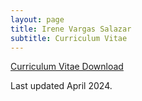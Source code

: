 ```yaml
---
layout: page
title: Irene Vargas Salazar
subtitle: Curriculum Vitae
---
```


[Curriculum Vitae Download](https://drive.google.com/file/d/1Yq3IgzTHKX-dbkQ5B16WBKZ3CTPzZVnF/view?usp=sharing)

Last updated April 2024.


